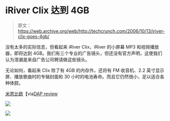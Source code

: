 # iRiver Clix 达到 4GB

> 原文：<https://web.archive.org/web/http://techcrunch.com/2006/10/13/iriver-clix-goes-4gb/>

没有太多的实际信息，但看起来 iRiver Clix，iRiver 的小屏幕 MP3 和视频播放器，即将达到 4GB。我们有三个专业的广告镜头，但还没有官方声明，这使我们认为泄漏是来自广告公司聘请做这些镜头。

无论如何，看起来 Clix 除了有 4GB 的内存外，还将有 FM 收音机、2.2 英寸显示屏、播放歌曲时的专辑封面和 30 小时的电池寿命。而且它仍然很小，足以适合各种体腔。

[米恩比欧](https://web.archive.org/web/20210227010044/http://www.minhembio.com/nyheter/706)【via[DAP review](https://web.archive.org/web/20210227010044/http://www.dapreview.net/news.php?item.3687.5)

![](img/d9ea87ee7b3bb983dbca6548f2fe5bc0.png)

![](img/3a08f233f6e16f7bed57980b1d1cdacf.png)